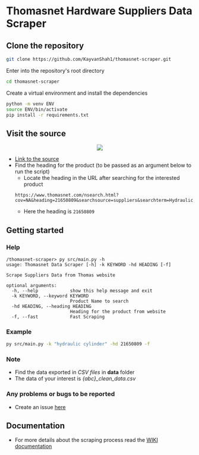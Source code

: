 # Thomasnet Hardware Suppliers Data Scraper

## Clone the repository
```bash
git clone https://github.com/KayvanShah1/thomasnet-scraper.git
```
Enter into the repository's root directory
```bash
cd thomasnet-scraper
```
Create a virtual environment and install the dependencies
```bash
python -m venv ENV
source ENV/bin/activate
pip install -r requirements.txt
```

## Visit the source
<div align='center'>
  <img src='https://cdn40.thomasnet.com/img40/og-thomas-for-industry.jpg'></img>
</div>

 - [Link to the source](https://www.thomasnet.com/)
 - Find the heading for the product (to be passed as an argument below to run the script)
    - Locate the heading in the URL after searching for the interested product
    ```
    https://www.thomasnet.com/nsearch.html?cov=NA&heading=21650809&searchsource=suppliers&searchterm=Hydraulic+Cylinders&searchx=true&what=Hydraulic+Cylinders&which=prod
    ```
    - Here the heading is `21650809`

## Getting started
### Help
```
/thomasnet-scraper> py src/main.py -h                             
usage: Thomasnet Data Scraper [-h] -k KEYWORD -hd HEADING [-f]

Scrape Suppliers Data from Thomas website

optional arguments:
  -h, --help            show this help message and exit
  -k KEYWORD, --keyword KEYWORD
                        Product Name to search
  -hd HEADING, --heading HEADING
                        Heading for the product from website
  -f, --fast            Fast Scraping
```
### Example
```bash
py src/main.py -k "hydraulic cylinder" -hd 21650809 -f
```

### Note
- Find the data exported in *CSV files* in **data** folder
- The data of your interest is *{abc}_clean_data.csv*

### Any problems or bugs to be reported
- Create an issue [here](https://github.com/KayvanShah1/thomasnet-scraper/issues)

## Documentation
- For more details about the scraping process read the [WIKI documentation](https://github.com/KayvanShah1/thomasnet-scraper/wiki)

